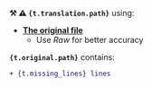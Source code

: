 **:hammer_and_pick: :warning: `{t.translation.path}`** using:
* **[The original file](<{original_url}>)**
  * Use *Raw* for better accuracy

**`{t.original.path}`** contains:
```diff
+ {t.missing_lines} lines
```
